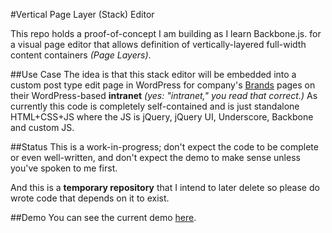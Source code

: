 #Vertical Page Layer (Stack) Editor

This repo holds a proof-of-concept I am building as I learn Backbone.js. for a visual page editor that allows definition of vertically-layered full-width content containers _(Page Layers)_.  

##Use Case
The idea is that this stack editor will be embedded into a custom post type edit page in WordPress for company's [Brands](http://sethgodin.typepad.com/seths_blog/2009/12/define-brand.html) pages on their WordPress-based **intranet** _(yes: "intranet," you read that correct.)_ As currently this code is completely self-contained and is just standalone HTML+CSS+JS where the JS is jQuery, jQuery UI, Underscore, Backbone and custom JS.


##Status
This is a work-in-progress; don't expect the code to be complete or even well-written, and don't expect the demo to make sense unless you've spoken to me first.

And this is a **temporary repository** that I intend to later delete so please do wrote code that depends on it to exist.


##Demo
You can see the current demo [here](http://newclarity.net/stack-editor/).

